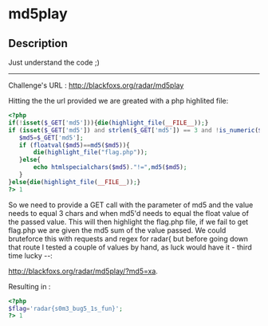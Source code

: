 # md5play

## Description 
 Just understand the code ;)

 --------------------------------------------
 Challenge's URL : 
 http://blackfoxs.org/radar/md5play

 Hitting the the url provided we are greated with a php highlited file:
 
 ```php
<?php
if(!isset($_GET['md5'])){die(highlight_file(__FILE__));}
if (isset($_GET['md5']) and strlen($_GET['md5']) == 3 and !is_numeric($_GET['md5'])){
    $md5=$_GET['md5'];
    if (floatval($md5)==md5($md5)){
        die(highlight_file("flag.php"));
    }else{
        echo htmlspecialchars($md5)."!=",md5($md5);
    }
}else{die(highlight_file(__FILE__));}
?> 1
```

 So we need to provide a GET call with the parameter of md5 and the value needs to equal 3 chars and when md5'd needs to equal the float value of the passed value. This will then highlight the flag.php file, if we fail to get flag.php we are given the md5 sum of the value passed.
 We  could bruteforce this with requests and regex for radar{ but before going down that route I tested a couple of values by hand, as luck would have it - third time lucky --:

 http://blackfoxs.org/radar/md5play/?md5=xa.

 Resulting in :

```php
<?php
$flag='radar{s0m3_bug5_1s_fun}';
?> 1
```

